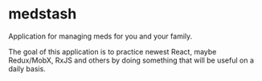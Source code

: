 # medstash
Application for managing meds for you and your family.

The goal of this application is to practice newest React, maybe Redux/MobX, RxJS and others by doing something that will be useful on a daily basis.
